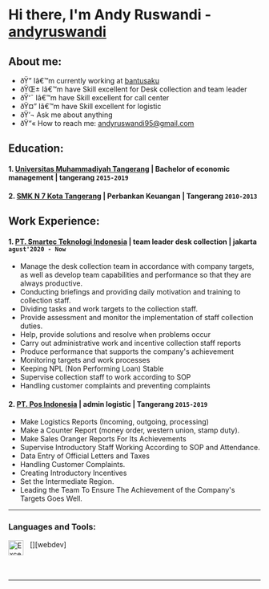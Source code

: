 # Hi there, I'm Andy Ruswandi - [andyruswandi](https://www.linkedin.com/in/andy-ruswandi-0909a96b)
## About me:
- ðŸ”­ Iâ€™m currently working at [bantusaku](https://bantusaku.id/)
- ðŸŒ± Iâ€™m have Skill excellent for Desk collection and team leader
- ðŸ‘¯ Iâ€™m have Skill excellent for call center
- ðŸ¤” Iâ€™m have Skill excellent for logistic
- ðŸ’¬ Ask me about anything
- ðŸ“« How to reach me: andyruswandi95@gmail.com

## Education:

#### 1. [Universitas Muhammadiyah Tangerang](https://www.umt.ac.id) | Bachelor of economic management | tangerang `2015-2019`
 #### 2. [SMK N 7 Kota Tangerang](https://www.smkn7-smr.sch.id) | Perbankan Keuangan | Tangerang `2010-2013`

## Work Experience:
#### 1. [PT. Smartec Teknologi Indonesia](https://bantusaku.id) | team leader desk collection | jakarta `agust'2020 - Now`
   - Manage the desk collection team in accordance with company targets, as well as develop
     team capabilities and performance so that they are always productive.
   - Conducting briefings and providing daily motivation and training to collection staff.
   - Dividing tasks and work targets to the collection staff.
   - Provide assessment and monitor the implementation of staff collection duties.
   - Help, provide solutions and resolve when problems occur
   - Carry out administrative work and incentive collection staff reports
   - Produce performance that supports the company's achievement
   - Monitoring targets and work processes
   - Keeping NPL (Non Performing Loan) Stable
   - Supervise collection staff to work according to SOP
   - Handling customer complaints and preventing complaints
   
#### 2. [PT. Pos Indonesia](https://posindonesia.co.id) | admin logistic | Tangerang `2015-2019`
   - Make Logistics Reports (Incoming, outgoing, processing)
   - Make a Counter Report (money order, western union, stamp duty).
   - Make Sales Oranger Reports For Its Achievements
   - Supervise Introductory Staff Working According to SOP and Attendance.
   - Data Entry of Official Letters and Taxes
   - Handling Customer Complaints.
   - Creating Introductory Incentives
   - Set the Intermediate Region.
   - Leading the Team To Ensure The Achievement of the Company's Targets Goes Well.
---

### Languages and Tools:

[<img align="left" alt="Excel" width="30px" src="https://is2-ssl.mzstatic.com/image/thumb/Purple126/v4/a8/fd/5a/a8fd5a84-c6f1-355f-3b9f-6e86598efaa3/XCEL.png/1200x630bb.png" style="padding-right:10px;" />][webdev]


<br />
<br />

---

